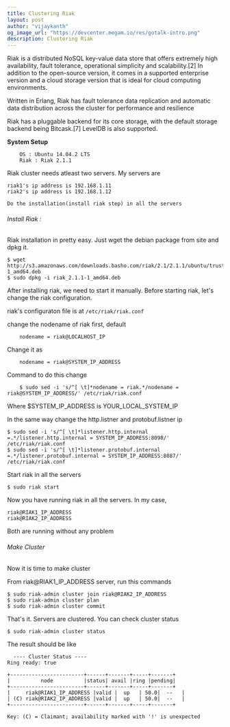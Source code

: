```yaml
---
title: Clustering Riak
layout: post
author: "vijaykanth"
og_image_url: "https://devcenter.megam.io/res/gotalk-intro.png"
description: Clustering Riak
---
```



 Riak is a distributed NoSQL key-value data store that offers extremely high availability, fault tolerance, operational simplicity and scalability.[2] In addition to the open-source version, it comes in a supported enterprise version and a cloud storage version that is ideal for cloud computing environments.

 Written in Erlang, Riak has fault tolerance data replication and automatic data distribution across the cluster for performance and resilience

 Riak has a pluggable backend for its core storage, with the default storage backend being Bitcask.[7] LevelDB is also supported.

 **System Setup**

    	OS : Ubuntu 14.04.2 LTS
        Riak : Riak 2.1.1  
Riak cluster needs atleast two servers. My servers are

	riak1's ip address is 192.168.1.11
    riak2's ip address is 192.168.1.12

`Do the installation(install riak step) in all the servers`

###### Install Riak :
Riak installation in pretty easy. Just wget the debian package from site and dpkg it.

    $ wget http://s3.amazonaws.com/downloads.basho.com/riak/2.1/2.1.1/ubuntu/trusty/riak_2.1.1-1_amd64.deb
    $ sudo dpkg -i riak_2.1.1-1_amd64.deb

After installing riak, we need to start it manually. Before starting riak, let's change the riak configuration.

riak's configuraton file is at `/etc/riak/riak.conf`

change the nodename of riak first,
	default

    	nodename = riak@LOCALHOST_IP

  Change it as

  		nodename = riak@SYSTEM_IP_ADDRESS

  Command to do this change

    	$ sudo sed -i 's/^[ \t]*nodename = riak.*/nodename = riak@SYSTEM_IP_ADDRESS/' /etc/riak/riak.conf

  Where $SYSTEM_IP_ADDRESS is YOUR_LOCAL_SYSTEM_IP

  In the same way change the http.listner and protobuf.listner ip

  	$ sudo sed -i 's/^[ \t]*listener.http.internal =.*/listener.http.internal = SYSTEM_IP_ADDRESS:8098/' /etc/riak/riak.conf
  	$ sudo sed -i 's/^[ \t]*listener.protobuf.internal =.*/listener.protobuf.internal = SYSTEM_IP_ADDRESS:8087/' /etc/riak/riak.conf


Start riak in all the servers

    $ sudo riak start

Now you have running riak in all the servers. In my case,

	riak@RIAK1_IP_ADDRESS
    riak@RIAK2_IP_ADDRESS
Both are running without any problem

###### Make Cluster

Now it is time to make cluster

From riak@RIAK1_IP_ADDRESS server, run this commands

	$ sudo riak-admin cluster join riak@RIAK2_IP_ADDRESS
    $ sudo riak-admin cluster plan
	$ sudo riak-admin cluster commit

That's it. Servers are clustered. You can check cluster status

	$ sudo riak-admin cluster status


  The result should be like

	  ---- Cluster Status ----
	Ring ready: true

	+------------------------+------+-------+-----+-------+
	|          node          |status| avail |ring |pending|
	+------------------------+------+-------+-----+-------+
	|     riak@RIAK1_IP_ADDRESS |valid |  up   | 50.0|  --   |
	| (C) riak@RIAK2_IP_ADDRESS |valid |  up   | 50.0|  --   |
	+------------------------+------+-------+-----+-------+

	Key: (C) = Claimant; availability marked with '!' is unexpected
